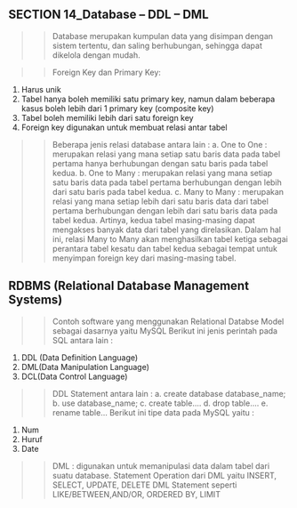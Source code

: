 ## SECTION 14_Database – DDL – DML

>>Database merupakan kumpulan data yang disimpan dengan sistem tertentu, dan saling berhubungan, sehingga dapat dikelola dengan mudah. 

>>Foreign Key dan Primary Key:
  1. Harus unik
  2. Tabel hanya boleh memiliki satu primary key, namun dalam beberapa kasus boleh lebih dari 1 primary key (composite key)
  3. Tabel boleh memiliki lebih dari satu foreign key
  4. Foreign key digunakan untuk membuat relasi antar tabel

>>Beberapa jenis relasi database antara lain :
  a. One to One : merupakan relasi yang mana setiap satu baris data pada tabel pertama hanya berhubungan dengan satu baris pada tabel kedua.
  b. One to Many :  merupakan relasi yang mana setiap satu baris data pada tabel pertama berhubungan dengan lebih dari satu baris pada tabel kedua. 
  c. Many to Many : merupakan relasi yang mana setiap lebih dari satu baris data dari tabel pertama berhubungan dengan lebih dari satu baris data pada tabel kedua. Artinya, kedua tabel masing-masing dapat mengakses banyak data dari tabel yang direlasikan. Dalam hal ini, relasi Many to Many akan menghasilkan tabel ketiga sebagai perantara tabel kesatu dan tabel kedua sebagai tempat untuk menyimpan foreign key dari masing-masing tabel.

## RDBMS (Relational Database Management Systems)
>>Contoh software yang menggunakan Relational Databse Model sebagai dasarnya yaitu MySQL
>>Berikut ini jenis perintah pada SQL antara lain :
  1. DDL (Data Definition Language)
  2. DML(Data Manipulation Language)
  3. DCL(Data Control Language)

>>DDL Statement antara lain :
  a. create database database_name;
  b. use database_name;
  c. create table....
  d. drop table....
  e. rename table...
>>Berikut ini tipe data pada MySQL yaitu :
  1. Num
  2. Huruf
  3. Date

>>DML : digunakan untuk memanipulasi data dalam tabel dari suatu database.
>>Statement Operation dari DML yaitu INSERT, SELECT, UPDATE, DELETE
>>DML Statement seperti LIKE/BETWEEN,AND/OR, ORDERED BY, LIMIT